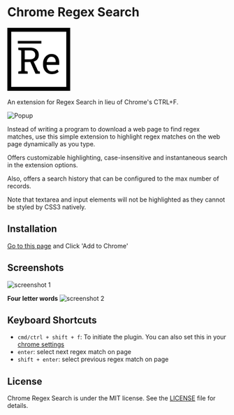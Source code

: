 # Chrome Regex Search

![Logo](https://raw.githubusercontent.com/rogershen/chrome-regex-search/master/src/icons/icons_128.png)

An extension for Regex Search in lieu of Chrome's CTRL+F.

![Popup](https://raw.githubusercontent.com/rogershen/chrome-regex-search/master/google-webstore/popup.png)

Instead of writing a program to download a web page to find regex matches, use  this simple extension to highlight regex matches on the web page dynamically as you type.

Offers customizable highlighting, case-insensitive and instantaneous search in the extension options.

Also, offers a search history that can be configured to the max number of records.

Note that textarea and input elements will not be highlighted as they cannot be styled by CSS3 natively.

## Installation
[Go to this page](https://chrome.google.com/webstore/detail/chrome-regex-search/bpelaihoicobbkgmhcbikncnpacdbknn?hl=en&gl=US) and Click 'Add to Chrome'

## Screenshots
![screenshot 1](https://raw.githubusercontent.com/rogershen/chrome-regex-search/master/google-webstore/googlenews.png)

**Four letter words**
![screenshot 2](https://raw.githubusercontent.com/rogershen/chrome-regex-search/master/google-webstore/settings.png)


## Keyboard Shortcuts

- `cmd/ctrl + shift + f`: To initiate the plugin. You can also set this in your [chrome settings](chrome://extensions/shortcuts)
- `enter`: select next regex match on page
- `shift + enter`: select previous regex match on page


## License

Chrome Regex Search is under the MIT license. See the <a href="https://raw.githubusercontent.com/rogershen/chrome-regex-search/master/LICENSE">LICENSE</a> file for details.
